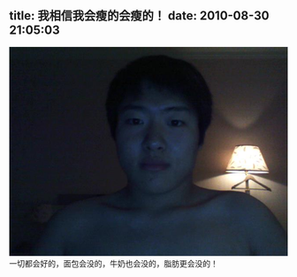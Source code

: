 title: 我相信我会瘦的会瘦的！
date: 2010-08-30 21:05:03
---

[![](/uploads/2010/08/2010-08-30-210103.jpg "2010-08-30-210103")](/uploads/2010/08/2010-08-30-210103.jpg)
一切都会好的，面包会没的，牛奶也会没的，脂肪更会没的！